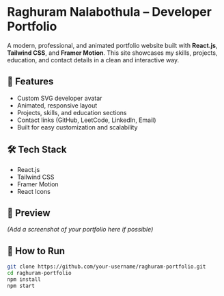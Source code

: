 # Raghuram Nalabothula – Developer Portfolio

A modern, professional, and animated portfolio website built with **React.js**, **Tailwind CSS**, and **Framer Motion**. This site showcases my skills, projects, education, and contact details in a clean and interactive way.

## 🚀 Features

- Custom SVG developer avatar
- Animated, responsive layout
- Projects, skills, and education sections
- Contact links (GitHub, LeetCode, LinkedIn, Email)
- Built for easy customization and scalability

## 🛠️ Tech Stack

- React.js
- Tailwind CSS
- Framer Motion
- React Icons

## 📸 Preview

*(Add a screenshot of your portfolio here if possible)*

## 📂 How to Run

```bash
git clone https://github.com/your-username/raghuram-portfolio.git
cd raghuram-portfolio
npm install
npm start
